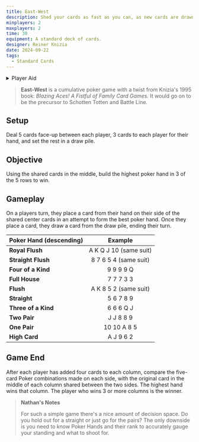 ```yaml
---
title: East-West
description: Shed your cards as fast as you can, as new cards are drawn to help or hinder you. 
minplayers: 2
maxplayers: 2
time: 30
equipment: A standard deck of cards.
designer: Reiner Knizia
date: 2024-09-22
tags:
  - Standard Cards
---
```


<details>
<summary>Player Aid</summary>
<div class="table-full">

|Poker Hand (descending)|Example|
|:--|:--:|
|**Royal Flush**|A K Q J 10 (same suit)|
|**Straight Flush**|8 7 6 5 4 (same suit)|
|**Four of a Kind**|9 9 9 9 Q|
|**Full House**|7 7 7 3 3|
|**Flush**|A K 8 5 2 (same suit)|
|**Straight**|5 6 7 8 9|
|**Three of a Kind**|6 6 6 Q J|
|**Two Pair**|J J 8 8 9|
|**One Pair**|10 10 A 8 5|
|**High Card**|A J 9 6 2|

</div>

</details>


> **East-West** is a cumulative poker game with a twist from Knizia's 1995 book: *Blazing Aces! A Fistful of Family Card Games.* It would go on to be the precursor to Schotten Totten and Battle Line.

## Setup

Deal 5 cards face-up between each player, 3 cards to each player for their hand, and set the rest in a draw pile.

## Objective

Using the shared cards in the middle, build the highest poker hand in 3 of the 5 rows to win.

## Gameplay

On a players turn, they place a card from their hand on their side of the shared center cards in an attempt to form the best poker hand. Once they place a card, they draw a card from the draw pile, ending their turn.

<div class="table-full">

|Poker Hand (descending)|Example|
|:--|:--:|
|**Royal Flush**|A K Q J 10 (same suit)|
|**Straight Flush**|8 7 6 5 4 (same suit)|
|**Four of a Kind**|9 9 9 9 Q|
|**Full House**|7 7 7 3 3|
|**Flush**|A K 8 5 2 (same suit)|
|**Straight**|5 6 7 8 9|
|**Three of a Kind**|6 6 6 Q J|
|**Two Pair**|J J 8 8 9|
|**One Pair**|10 10 A 8 5|
|**High Card**|A J 9 6 2|

</div>

## Game End

After each player has added four cards to each column, compare the five-card Poker combinations made on each side, with the original card in the middle of each column shared between the two sides. The highest hand wins that column. The player who wins 3 or more columns is the winner.

> **Nathan's Notes**
> 
> For such a simple game there's a nice amount of decision space. Do you hold out for a straight or just go for the pairs? The only downside is you need to know Poker Hands and their rank to accurately gauge your standing and what to shoot for.
